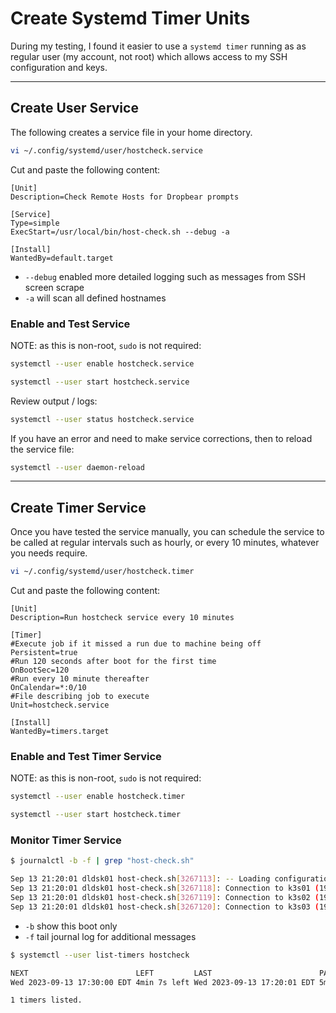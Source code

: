 # Create Systemd Timer Units

During my testing, I found it easier to use a `systemd timer` running as as regular user (my account, not root) which allows access to my SSH configuration and keys.

---

## Create User Service

The following creates a service file in your home directory.

```bash
vi ~/.config/systemd/user/hostcheck.service
```

Cut and paste the following content:

```text
[Unit]
Description=Check Remote Hosts for Dropbear prompts

[Service]
Type=simple
ExecStart=/usr/local/bin/host-check.sh --debug -a 

[Install]
WantedBy=default.target
```

* `--debug` enabled more detailed logging such as messages from SSH screen scrape
* `-a` will scan all defined hostnames

### Enable and Test Service

NOTE: as this is non-root, `sudo` is not required:

```bash
systemctl --user enable hostcheck.service
```

```bash
systemctl --user start hostcheck.service
```

Review output / logs:

```bash
systemctl --user status hostcheck.service
```

If you have an error and need to make service corrections, then to reload the service file:

```bash
systemctl --user daemon-reload
```

---

## Create Timer Service

Once you have tested the service manually, you can schedule the service to be called at regular intervals such as hourly, or every 10 minutes, whatever you needs require.

```bash
vi ~/.config/systemd/user/hostcheck.timer
```

Cut and paste the following content:

```text
[Unit]
Description=Run hostcheck service every 10 minutes

[Timer]
#Execute job if it missed a run due to machine being off
Persistent=true
#Run 120 seconds after boot for the first time
OnBootSec=120
#Run every 10 minute thereafter
OnCalendar=*:0/10
#File describing job to execute
Unit=hostcheck.service

[Install]
WantedBy=timers.target
```

### Enable and Test Timer Service

NOTE: as this is non-root, `sudo` is not required:

```bash
systemctl --user enable hostcheck.timer
```

```bash
systemctl --user start hostcheck.timer
```

### Monitor Timer Service

```bash
$ journalctl -b -f | grep "host-check.sh"

Sep 13 21:20:01 dldsk01 host-check.sh[3267113]: -- Loading configuration file: /home/user/.config/host-check/host-check.conf
Sep 13 21:20:01 dldsk01 host-check.sh[3267118]: Connection to k3s01 (192.168.10.215) 22 port [tcp/*] succeeded!
Sep 13 21:20:01 dldsk01 host-check.sh[3267119]: Connection to k3s02 (192.168.10.216) 22 port [tcp/*] succeeded!
Sep 13 21:20:01 dldsk01 host-check.sh[3267120]: Connection to k3s03 (192.168.10.217) 22 port [tcp/*] succeeded!
```

* `-b` show this boot only
* `-f` tail journal log for additional messages

```bash
$ systemctl --user list-timers hostcheck

NEXT                        LEFT         LAST                        PASSED   UNIT            ACTIVATES        
Wed 2023-09-13 17:30:00 EDT 4min 7s left Wed 2023-09-13 17:20:01 EDT 5min ago hostcheck.timer hostcheck.service

1 timers listed.
```
